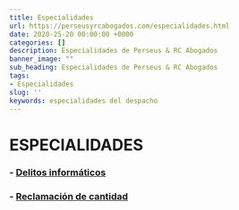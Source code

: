 ```yaml
---
title: Especialidades
url: https://perseusyrcabogados.com/especialidades.html
date: 2020-25-20 00:00:00 +0000
categories: []
description: Especialidades de Perseus & RC Abogados
banner_image: ""
sub_heading: Especialidades de Perseus & RC Abogados
tags:
- Especialidades
slug: ''
keywords: especialidades del despacho
---
```


# ESPECIALIDADES

### - [Delitos informáticos](https://perseusyrcabogados.com/delitos-informaticos.html "Delitos informáticos")

### - [Reclamación de cantidad](https://perseusyrcabogados.com/reclamacion-de-cantidad.html "Reclamación de cantidad")
